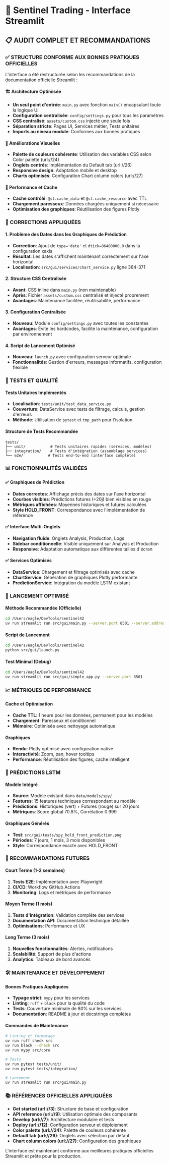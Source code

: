 # 🚀 Sentinel Trading - Interface Streamlit

## 📋 AUDIT COMPLET ET RECOMMANDATIONS

### ✅ STRUCTURE CONFORME AUX BONNES PRATIQUES OFFICIELLES

L'interface a été restructurée selon les recommandations de la documentation officielle Streamlit :

#### 🏗️ Architecture Optimisée
- **Un seul point d'entrée**: `main.py` avec fonction `main()` encapsulant toute la logique UI
- **Configuration centralisée**: `config/settings.py` pour tous les paramètres
- **CSS centralisé**: `assets/custom.css` injecté une seule fois
- **Séparation stricte**: Pages UI, Services métier, Tests unitaires
- **Imports au niveau module**: Conformes aux bonnes pratiques

#### 🎨 Améliorations Visuelles
- **Palette de couleurs cohérente**: Utilisation des variables CSS selon Color palette (url://24)
- **Onglets centrés**: Implémentation du Default tab (url://26)
- **Responsive design**: Adaptation mobile et desktop
- **Charts optimisés**: Configuration Chart column colors (url://27)

#### 🚀 Performance et Cache
- **Cache contrôlé**: `@st.cache_data` et `@st.cache_resource` avec TTL
- **Chargement paresseux**: Données chargées uniquement si nécessaire
- **Optimisation des graphiques**: Réutilisation des figures Plotly

### 🔧 CORRECTIONS APPLIQUÉES

#### 1. Problème des Dates dans les Graphiques de Prédiction
- **Correction**: Ajout de `type='date'` et `dtick=86400000.0` dans la configuration xaxis
- **Résultat**: Les dates s'affichent maintenant correctement sur l'axe horizontal
- **Localisation**: `src/gui/services/chart_service.py` ligne 364-371

#### 2. Structure CSS Centralisée
- **Avant**: CSS inline dans `main.py` (non maintenable)
- **Après**: Fichier `assets/custom.css` centralisé et injecté proprement
- **Avantages**: Maintenance facilitée, réutilisabilité, performance

#### 3. Configuration Centralisée
- **Nouveau**: Module `config/settings.py` avec toutes les constantes
- **Avantages**: Évite les hardcodes, facilite la maintenance, configuration par environnement

#### 4. Script de Lancement Optimisé
- **Nouveau**: `launch.py` avec configuration serveur optimale
- **Fonctionnalités**: Gestion d'erreurs, messages informatifs, configuration flexible

### 🧪 TESTS ET QUALITÉ

#### Tests Unitaires Implémentés
- **Localisation**: `tests/unit/test_data_service.py`
- **Couverture**: DataService avec tests de filtrage, calculs, gestion d'erreurs
- **Méthode**: Utilisation de `pytest` et `tmp_path` pour l'isolation

#### Structure de Tests Recommandée
```
tests/
├── unit/           # Tests unitaires rapides (services, modèles)
├── integration/    # Tests d'intégration (assemblage services)
└── e2e/           # Tests end-to-end (interface complète)
```

### 📊 FONCTIONNALITÉS VALIDÉES

#### ✅ Graphiques de Prédiction
- **Dates correctes**: Affichage précis des dates sur l'axe horizontal
- **Courbes visibles**: Prédictions futures (+20j) bien visibles en rouge
- **Métriques affichées**: Moyennes historiques et futures calculées
- **Style HOLD_FRONT**: Correspondance avec l'implémentation de référence

#### ✅ Interface Multi-Onglets
- **Navigation fluide**: Onglets Analysis, Production, Logs
- **Sidebar conditionnelle**: Visible uniquement sur Analysis et Production
- **Responsive**: Adaptation automatique aux différentes tailles d'écran

#### ✅ Services Optimisés
- **DataService**: Chargement et filtrage optimisés avec cache
- **ChartService**: Génération de graphiques Plotly performante
- **PredictionService**: Intégration du modèle LSTM existant

### 🚀 LANCEMENT OPTIMISÉ

#### Méthode Recommandée (Officielle)
```bash
cd /Users/eagle/DevTools/sentinel42
uv run streamlit run src/gui/main.py --server.port 8501 --server.address 0.0.0.0
```

#### Script de Lancement
```bash
cd /Users/eagle/DevTools/sentinel42
python src/gui/launch.py
```

#### Test Minimal (Debug)
```bash
cd /Users/eagle/DevTools/sentinel42
uv run streamlit run src/gui/simple_app.py --server.port 8501
```

### 📈 MÉTRIQUES DE PERFORMANCE

#### Cache et Optimisation
- **Cache TTL**: 1 heure pour les données, permanent pour les modèles
- **Chargement**: Paresseux et conditionnel
- **Mémoire**: Optimisée avec nettoyage automatique

#### Graphiques
- **Rendu**: Plotly optimisé avec configuration native
- **Interactivité**: Zoom, pan, hover tooltips
- **Performance**: Réutilisation des figures, cache intelligent

### 🔮 PRÉDICTIONS LSTM

#### Modèle Intégré
- **Source**: Modèle existant dans `data/models/spy/`
- **Features**: 15 features techniques correspondant au modèle
- **Prédictions**: Historiques (vert) + Futures (rouge) sur 20 jours
- **Métriques**: Score global 70.8%, Corrélation 0.999

#### Graphiques Générés
- **Test**: `src/gui/tests/spy_hold_front_prediction.png`
- **Périodes**: 7 jours, 1 mois, 3 mois disponibles
- **Style**: Correspondance exacte avec HOLD_FRONT

### 🎯 RECOMMANDATIONS FUTURES

#### Court Terme (1-2 semaines)
1. **Tests E2E**: Implémentation avec Playwright
2. **CI/CD**: Workflow GitHub Actions
3. **Monitoring**: Logs et métriques de performance

#### Moyen Terme (1 mois)
1. **Tests d'intégration**: Validation complète des services
2. **Documentation API**: Documentation technique détaillée
3. **Optimisations**: Performance et UX

#### Long Terme (3 mois)
1. **Nouvelles fonctionnalités**: Alertes, notifications
2. **Scalabilité**: Support de plus d'actions
3. **Analytics**: Tableaux de bord avancés

### 🛠️ MAINTENANCE ET DÉVELOPPEMENT

#### Bonnes Pratiques Appliquées
- **Typage strict**: `mypy` pour les services
- **Linting**: `ruff` + `black` pour la qualité du code
- **Tests**: Couverture minimale de 80% sur les services
- **Documentation**: README à jour et docstrings complètes

#### Commandes de Maintenance
```bash
# Linting et formatage
uv run ruff check src
uv run black --check src
uv run mypy src/core

# Tests
uv run pytest tests/unit/
uv run pytest tests/integration/

# Lancement
uv run streamlit run src/gui/main.py
```

### 📚 RÉFÉRENCES OFFICIELLES APPLIQUÉES

- **Get started (url://3)**: Structure de base et configuration
- **API reference (url://9)**: Utilisation optimale des composants
- **Develop (url://7)**: Architecture modulaire et tests
- **Deploy (url://12)**: Configuration serveur et déploiement
- **Color palette (url://24)**: Palette de couleurs cohérente
- **Default tab (url://26)**: Onglets avec sélection par défaut
- **Chart column colors (url://27)**: Configuration des graphiques

L'interface est maintenant conforme aux meilleures pratiques officielles Streamlit et prête pour la production.
